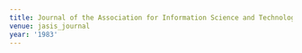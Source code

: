 ```yaml
---
title: Journal of the Association for Information Science and Technology (1983)
venue: jasis_journal
year: '1983'
---
```

